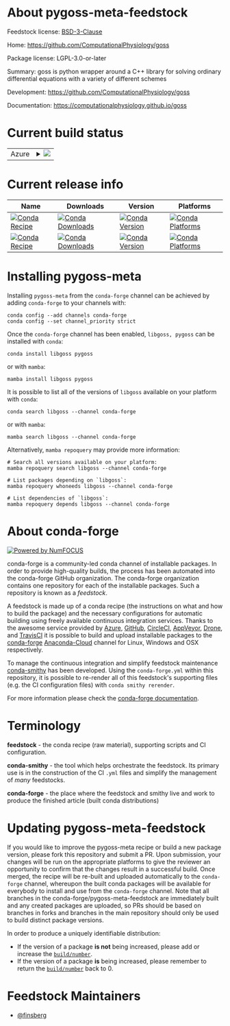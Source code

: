 About pygoss-meta-feedstock
===========================

Feedstock license: [BSD-3-Clause](https://github.com/conda-forge/pygoss-meta-feedstock/blob/main/LICENSE.txt)

Home: https://github.com/ComputationalPhysiology/goss

Package license: LGPL-3.0-or-later

Summary: goss is python wrapper around a C++ library for solving ordinary differential equations with a variety of different schemes

Development: https://github.com/ComputationalPhysiology/goss

Documentation: https://computationalphysiology.github.io/goss

Current build status
====================


<table>
    
  <tr>
    <td>Azure</td>
    <td>
      <details>
        <summary>
          <a href="https://dev.azure.com/conda-forge/feedstock-builds/_build/latest?definitionId=18943&branchName=main">
            <img src="https://dev.azure.com/conda-forge/feedstock-builds/_apis/build/status/pygoss-meta-feedstock?branchName=main">
          </a>
        </summary>
        <table>
          <thead><tr><th>Variant</th><th>Status</th></tr></thead>
          <tbody><tr>
              <td>linux_64</td>
              <td>
                <a href="https://dev.azure.com/conda-forge/feedstock-builds/_build/latest?definitionId=18943&branchName=main">
                  <img src="https://dev.azure.com/conda-forge/feedstock-builds/_apis/build/status/pygoss-meta-feedstock?branchName=main&jobName=linux&configuration=linux%20linux_64_" alt="variant">
                </a>
              </td>
            </tr><tr>
              <td>linux_aarch64</td>
              <td>
                <a href="https://dev.azure.com/conda-forge/feedstock-builds/_build/latest?definitionId=18943&branchName=main">
                  <img src="https://dev.azure.com/conda-forge/feedstock-builds/_apis/build/status/pygoss-meta-feedstock?branchName=main&jobName=linux&configuration=linux%20linux_aarch64_" alt="variant">
                </a>
              </td>
            </tr><tr>
              <td>linux_ppc64le</td>
              <td>
                <a href="https://dev.azure.com/conda-forge/feedstock-builds/_build/latest?definitionId=18943&branchName=main">
                  <img src="https://dev.azure.com/conda-forge/feedstock-builds/_apis/build/status/pygoss-meta-feedstock?branchName=main&jobName=linux&configuration=linux%20linux_ppc64le_" alt="variant">
                </a>
              </td>
            </tr><tr>
              <td>osx_64</td>
              <td>
                <a href="https://dev.azure.com/conda-forge/feedstock-builds/_build/latest?definitionId=18943&branchName=main">
                  <img src="https://dev.azure.com/conda-forge/feedstock-builds/_apis/build/status/pygoss-meta-feedstock?branchName=main&jobName=osx&configuration=osx%20osx_64_" alt="variant">
                </a>
              </td>
            </tr><tr>
              <td>osx_arm64</td>
              <td>
                <a href="https://dev.azure.com/conda-forge/feedstock-builds/_build/latest?definitionId=18943&branchName=main">
                  <img src="https://dev.azure.com/conda-forge/feedstock-builds/_apis/build/status/pygoss-meta-feedstock?branchName=main&jobName=osx&configuration=osx%20osx_arm64_" alt="variant">
                </a>
              </td>
            </tr>
          </tbody>
        </table>
      </details>
    </td>
  </tr>
</table>

Current release info
====================

| Name | Downloads | Version | Platforms |
| --- | --- | --- | --- |
| [![Conda Recipe](https://img.shields.io/badge/recipe-libgoss-green.svg)](https://anaconda.org/conda-forge/libgoss) | [![Conda Downloads](https://img.shields.io/conda/dn/conda-forge/libgoss.svg)](https://anaconda.org/conda-forge/libgoss) | [![Conda Version](https://img.shields.io/conda/vn/conda-forge/libgoss.svg)](https://anaconda.org/conda-forge/libgoss) | [![Conda Platforms](https://img.shields.io/conda/pn/conda-forge/libgoss.svg)](https://anaconda.org/conda-forge/libgoss) |
| [![Conda Recipe](https://img.shields.io/badge/recipe-pygoss-green.svg)](https://anaconda.org/conda-forge/pygoss) | [![Conda Downloads](https://img.shields.io/conda/dn/conda-forge/pygoss.svg)](https://anaconda.org/conda-forge/pygoss) | [![Conda Version](https://img.shields.io/conda/vn/conda-forge/pygoss.svg)](https://anaconda.org/conda-forge/pygoss) | [![Conda Platforms](https://img.shields.io/conda/pn/conda-forge/pygoss.svg)](https://anaconda.org/conda-forge/pygoss) |

Installing pygoss-meta
======================

Installing `pygoss-meta` from the `conda-forge` channel can be achieved by adding `conda-forge` to your channels with:

```
conda config --add channels conda-forge
conda config --set channel_priority strict
```

Once the `conda-forge` channel has been enabled, `libgoss, pygoss` can be installed with `conda`:

```
conda install libgoss pygoss
```

or with `mamba`:

```
mamba install libgoss pygoss
```

It is possible to list all of the versions of `libgoss` available on your platform with `conda`:

```
conda search libgoss --channel conda-forge
```

or with `mamba`:

```
mamba search libgoss --channel conda-forge
```

Alternatively, `mamba repoquery` may provide more information:

```
# Search all versions available on your platform:
mamba repoquery search libgoss --channel conda-forge

# List packages depending on `libgoss`:
mamba repoquery whoneeds libgoss --channel conda-forge

# List dependencies of `libgoss`:
mamba repoquery depends libgoss --channel conda-forge
```


About conda-forge
=================

[![Powered by
NumFOCUS](https://img.shields.io/badge/powered%20by-NumFOCUS-orange.svg?style=flat&colorA=E1523D&colorB=007D8A)](https://numfocus.org)

conda-forge is a community-led conda channel of installable packages.
In order to provide high-quality builds, the process has been automated into the
conda-forge GitHub organization. The conda-forge organization contains one repository
for each of the installable packages. Such a repository is known as a *feedstock*.

A feedstock is made up of a conda recipe (the instructions on what and how to build
the package) and the necessary configurations for automatic building using freely
available continuous integration services. Thanks to the awesome service provided by
[Azure](https://azure.microsoft.com/en-us/services/devops/), [GitHub](https://github.com/),
[CircleCI](https://circleci.com/), [AppVeyor](https://www.appveyor.com/),
[Drone](https://cloud.drone.io/welcome), and [TravisCI](https://travis-ci.com/)
it is possible to build and upload installable packages to the
[conda-forge](https://anaconda.org/conda-forge) [Anaconda-Cloud](https://anaconda.org/)
channel for Linux, Windows and OSX respectively.

To manage the continuous integration and simplify feedstock maintenance
[conda-smithy](https://github.com/conda-forge/conda-smithy) has been developed.
Using the ``conda-forge.yml`` within this repository, it is possible to re-render all of
this feedstock's supporting files (e.g. the CI configuration files) with ``conda smithy rerender``.

For more information please check the [conda-forge documentation](https://conda-forge.org/docs/).

Terminology
===========

**feedstock** - the conda recipe (raw material), supporting scripts and CI configuration.

**conda-smithy** - the tool which helps orchestrate the feedstock.
                   Its primary use is in the construction of the CI ``.yml`` files
                   and simplify the management of *many* feedstocks.

**conda-forge** - the place where the feedstock and smithy live and work to
                  produce the finished article (built conda distributions)


Updating pygoss-meta-feedstock
==============================

If you would like to improve the pygoss-meta recipe or build a new
package version, please fork this repository and submit a PR. Upon submission,
your changes will be run on the appropriate platforms to give the reviewer an
opportunity to confirm that the changes result in a successful build. Once
merged, the recipe will be re-built and uploaded automatically to the
`conda-forge` channel, whereupon the built conda packages will be available for
everybody to install and use from the `conda-forge` channel.
Note that all branches in the conda-forge/pygoss-meta-feedstock are
immediately built and any created packages are uploaded, so PRs should be based
on branches in forks and branches in the main repository should only be used to
build distinct package versions.

In order to produce a uniquely identifiable distribution:
 * If the version of a package **is not** being increased, please add or increase
   the [``build/number``](https://docs.conda.io/projects/conda-build/en/latest/resources/define-metadata.html#build-number-and-string).
 * If the version of a package **is** being increased, please remember to return
   the [``build/number``](https://docs.conda.io/projects/conda-build/en/latest/resources/define-metadata.html#build-number-and-string)
   back to 0.

Feedstock Maintainers
=====================

* [@finsberg](https://github.com/finsberg/)

